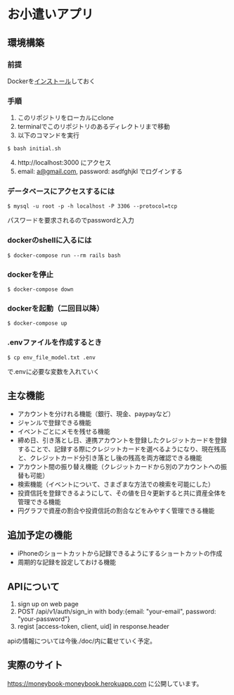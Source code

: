 # お小遣いアプリ

## 環境構築
### 前提
Dockerを[インストール](https://hub.docker.com/editions/community/docker-ce-desktop-mac)しておく

### 手順
1. このリポジトリをローカルにclone
2. terminalでこのリポジトリのあるディレクトリまで移動
3. 以下のコマンドを実行
```
$ bash initial.sh
```
4. http://localhost:3000
にアクセス
5. email: a@gmail.com, password: asdfghjkl でログインする


### データベースにアクセスするには
```
$ mysql -u root -p -h localhost -P 3306 --protocol=tcp
```

パスワードを要求されるのでpasswordと入力

### dockerのshellに入るには
```
$ docker-compose run --rm rails bash
```

### dockerを停止
```
$ docker-compose down
```

### dockerを起動（二回目以降）
```
$ docker-compose up
```

### .envファイルを作成するとき
```
$ cp env_file_model.txt .env
```
で.envに必要な変数を入れていく



## 主な機能
* アカウントを分けれる機能（銀行、現金、paypayなど）
* ジャンルで登録できる機能
* イベントごとにメモを残せる機能
* 締め日、引き落とし日、連携アカウントを登録したクレジットカードを登録することで、記録する際にクレジットカードを選べるようになり、現在残高と、クレジットカード分引き落とし後の残高を両方確認できる機能
* アカウント間の振り替え機能（クレジットカードから別のアカウントへの振替も可能）
* 検索機能（イベントについて、さまざまな方法での検索を可能にした）
* 投資信託を登録できるようにして、その値を日々更新すると共に資産全体を管理できる機能
* 円グラフで資産の割合や投資信託の割合などをみやすく管理できる機能

## 追加予定の機能
* iPhoneのショートカットから記録できるようにするショートカットの作成
* 周期的な記録を設定しておける機能

## APIについて
1. sign up on web page
2. POST /api/v1/auth/sign_in with body:{email: "your-email", password: "your-password"}
3. regist [access-token, client, uid] in response.header

apiの情報については今後./doc/内に載せていく予定。

## 実際のサイト
https://moneybook-moneybook.herokuapp.com
に公開しています。
